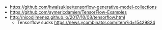 - https://github.com/hwalsuklee/tensorflow-generative-model-collections
- https://github.com/aymericdamien/TensorFlow-Examples
- http://nicodjimenez.github.io/2017/10/08/tensorflow.html
  - Tensorflow sucks https://news.ycombinator.com/item?id=15429824
